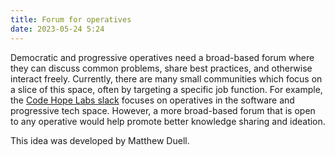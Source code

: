 ```yaml
---
title: Forum for operatives
date: 2023-05-24 5:24
---
```


Democratic and progressive operatives need a broad-based forum where they can discuss common problems, share best practices, and otherwise interact freely. Currently, there are many small communities which focus on a slice of this space, often by targeting a specific job function. For example, the [Code Hope Labs slack](https://forms.gle/HTpbc9rgtuBUSXi18) focuses on operatives in the software and progressive tech space. However, a more broad-based forum that is open to any operative would help promote better knowledge sharing and ideation.

This idea was developed by Matthew Duell.